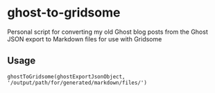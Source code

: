 # ghost-to-gridsome
Personal script for converting my old Ghost blog posts from the Ghost JSON export to Markdown files for use with Gridsome

## Usage
`ghostToGridsome(ghostExportJsonObject, '/output/path/for/generated/markdown/files/')`
